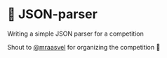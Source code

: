 # 📃 JSON-parser
Writing a simple JSON parser for a competition

Shout to [@mraasvel](https://github.com/mraasvel) for organizing the competition 💖 
